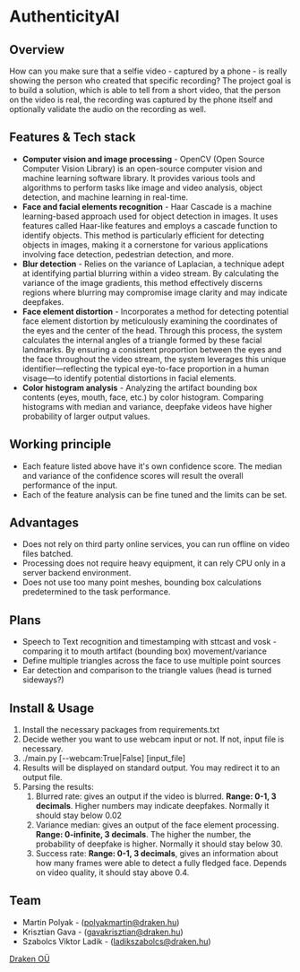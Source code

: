 # AuthenticityAI

## Overview
How can you make sure that a selfie video - captured by a phone - is really showing the person who created that specific recording? The project goal is to build a solution, which is able to tell from a short video, that the person on the video is real, the recording was captured by the phone itself and optionally validate the audio on the recording as well. 

## Features & Tech stack
* **Computer vision and image processing** - OpenCV (Open Source Computer Vision Library) is an open-source computer vision and machine learning software library. It provides various tools and algorithms to perform tasks like image and video analysis, object detection, and machine learning in real-time.
* **Face and facial elements recognition** - Haar Cascade is a machine learning-based approach used for object detection in images. It uses features called Haar-like features and employs a cascade function to identify objects. This method is particularly efficient for detecting objects in images, making it a cornerstone for various applications involving face detection, pedestrian detection, and more.
* **Blur detection** - Relies on the variance of Laplacian, a technique adept at identifying partial blurring within a video stream. By calculating the variance of the image gradients, this method effectively discerns regions where blurring may compromise image clarity and may indicate deepfakes. 
* **Face element distortion** - Incorporates a method for detecting potential face element distortion by meticulously examining the coordinates of the eyes and the center of the head. Through this process, the system calculates the internal angles of a triangle formed by these facial landmarks. By ensuring a consistent proportion between the eyes and the face throughout the video stream, the system leverages this unique identifier—reflecting the typical eye-to-face proportion in a human visage—to identify potential distortions in facial elements. 
* **Color histogram analysis** - Analyzing the artifact bounding box contents (eyes, mouth, face, etc.) by color histogram. Comparing histograms with median and variance, deepfake videos have higher probability of larger output values. 

## Working principle
* Each feature listed above have it's own confidence score. The median and variance of the confidence scores will result the overall performance of the input. 
* Each of the feature analysis can be fine tuned and the limits can be set. 

## Advantages
* Does not rely on third party online services, you can run offline on video files batched. 
* Processing does not require heavy equipment, it can rely CPU only in a server backend environment.
* Does not use too many point meshes, bounding box calculations predetermined to the task performance.

## Plans
* Speech to Text recognition and timestamping with sttcast and vosk - comparing it to mouth artifact (bounding box) movement/variance
* Define multiple triangles across the face to use multiple point sources
* Ear detection and comparison to the triangle values (head is turned sideways?)

## Install & Usage
1. Install the necessary packages from requirements.txt
2. Decide wether you want to use webcam input or not. If not, input file is necessary.
2. ./main.py [--webcam:True|False] [input_file]
3. Results will be displayed on standard output. You may redirect it to an output file.
4. Parsing the results:
	1. Blurred rate: gives an output if the video is blurred. **Range: 0-1, 3 decimals**. Higher numbers may indicate deepfakes. Normally it should stay below 0.02
	2. Variance median: gives an output of the face element processing. **Range: 0-infinite, 3 decimals**. The higher the number, the probability of deepfake is higher. Normally it should stay below 30. 
	3. Success rate: **Range: 0-1, 3 decimals**, gives an information about how many frames were able to detect a fully fledged face. Depends on video quality, it should stay above 0.4.

## Team
* Martin Polyak - ([polyakmartin@draken.hu](mailto:polyakmartin@draken.hu))
* Krisztian Gava - ([gavakrisztian@draken.hu](mailto:gavakrisztian@draken.hu))
* Szabolcs Viktor Ladik - ([ladikszabolcs@draken.hu](mailto:ladikszabolcs@draken.hu))  

[Draken OÜ](https://draken.ee)